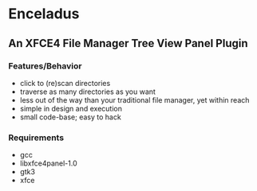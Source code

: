 # Enceladus
## An XFCE4 File Manager Tree View Panel Plugin

### Features/Behavior
* click to (re)scan directories
* traverse as many directories as you want
* less out of the way than your traditional file manager, yet within reach
* simple in design and execution
* small code-base; easy to hack

### Requirements
* gcc
* libxfce4panel-1.0
* gtk3
* xfce

